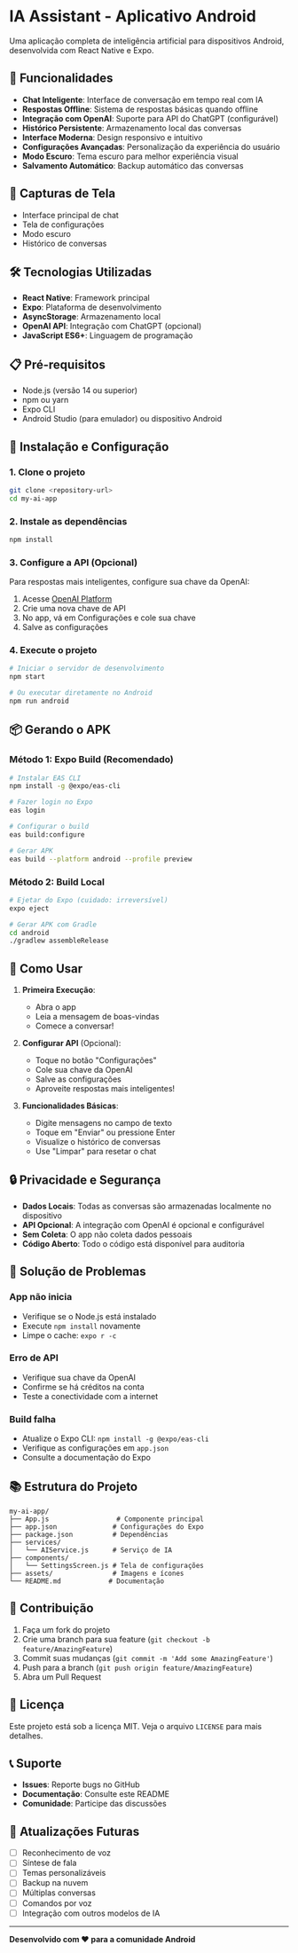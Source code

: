 # IA Assistant - Aplicativo Android

Uma aplicação completa de inteligência artificial para dispositivos Android, desenvolvida com React Native e Expo.

## 🚀 Funcionalidades

- **Chat Inteligente**: Interface de conversação em tempo real com IA
- **Respostas Offline**: Sistema de respostas básicas quando offline
- **Integração com OpenAI**: Suporte para API do ChatGPT (configurável)
- **Histórico Persistente**: Armazenamento local das conversas
- **Interface Moderna**: Design responsivo e intuitivo
- **Configurações Avançadas**: Personalização da experiência do usuário
- **Modo Escuro**: Tema escuro para melhor experiência visual
- **Salvamento Automático**: Backup automático das conversas

## 📱 Capturas de Tela

- Interface principal de chat
- Tela de configurações
- Modo escuro
- Histórico de conversas

## 🛠️ Tecnologias Utilizadas

- **React Native**: Framework principal
- **Expo**: Plataforma de desenvolvimento
- **AsyncStorage**: Armazenamento local
- **OpenAI API**: Integração com ChatGPT (opcional)
- **JavaScript ES6+**: Linguagem de programação

## 📋 Pré-requisitos

- Node.js (versão 14 ou superior)
- npm ou yarn
- Expo CLI
- Android Studio (para emulador) ou dispositivo Android

## 🔧 Instalação e Configuração

### 1. Clone o projeto
```bash
git clone <repository-url>
cd my-ai-app
```

### 2. Instale as dependências
```bash
npm install
```

### 3. Configure a API (Opcional)
Para respostas mais inteligentes, configure sua chave da OpenAI:

1. Acesse [OpenAI Platform](https://platform.openai.com/api-keys)
2. Crie uma nova chave de API
3. No app, vá em Configurações e cole sua chave
4. Salve as configurações

### 4. Execute o projeto
```bash
# Iniciar o servidor de desenvolvimento
npm start

# Ou executar diretamente no Android
npm run android
```

## 📦 Gerando o APK

### Método 1: Expo Build (Recomendado)
```bash
# Instalar EAS CLI
npm install -g @expo/eas-cli

# Fazer login no Expo
eas login

# Configurar o build
eas build:configure

# Gerar APK
eas build --platform android --profile preview
```

### Método 2: Build Local
```bash
# Ejetar do Expo (cuidado: irreversível)
expo eject

# Gerar APK com Gradle
cd android
./gradlew assembleRelease
```

## 🎯 Como Usar

1. **Primeira Execução**:
   - Abra o app
   - Leia a mensagem de boas-vindas
   - Comece a conversar!

2. **Configurar API** (Opcional):
   - Toque no botão "Configurações"
   - Cole sua chave da OpenAI
   - Salve as configurações
   - Aproveite respostas mais inteligentes!

3. **Funcionalidades Básicas**:
   - Digite mensagens no campo de texto
   - Toque em "Enviar" ou pressione Enter
   - Visualize o histórico de conversas
   - Use "Limpar" para resetar o chat

## 🔒 Privacidade e Segurança

- **Dados Locais**: Todas as conversas são armazenadas localmente no dispositivo
- **API Opcional**: A integração com OpenAI é opcional e configurável
- **Sem Coleta**: O app não coleta dados pessoais
- **Código Aberto**: Todo o código está disponível para auditoria

## 🐛 Solução de Problemas

### App não inicia
- Verifique se o Node.js está instalado
- Execute `npm install` novamente
- Limpe o cache: `expo r -c`

### Erro de API
- Verifique sua chave da OpenAI
- Confirme se há créditos na conta
- Teste a conectividade com a internet

### Build falha
- Atualize o Expo CLI: `npm install -g @expo/eas-cli`
- Verifique as configurações em `app.json`
- Consulte a documentação do Expo

## 📚 Estrutura do Projeto

```
my-ai-app/
├── App.js                 # Componente principal
├── app.json              # Configurações do Expo
├── package.json          # Dependências
├── services/
│   └── AIService.js      # Serviço de IA
├── components/
│   └── SettingsScreen.js # Tela de configurações
├── assets/               # Imagens e ícones
└── README.md            # Documentação
```

## 🤝 Contribuição

1. Faça um fork do projeto
2. Crie uma branch para sua feature (`git checkout -b feature/AmazingFeature`)
3. Commit suas mudanças (`git commit -m 'Add some AmazingFeature'`)
4. Push para a branch (`git push origin feature/AmazingFeature`)
5. Abra um Pull Request

## 📄 Licença

Este projeto está sob a licença MIT. Veja o arquivo `LICENSE` para mais detalhes.

## 📞 Suporte

- **Issues**: Reporte bugs no GitHub
- **Documentação**: Consulte este README
- **Comunidade**: Participe das discussões

## 🔄 Atualizações Futuras

- [ ] Reconhecimento de voz
- [ ] Síntese de fala
- [ ] Temas personalizáveis
- [ ] Backup na nuvem
- [ ] Múltiplas conversas
- [ ] Comandos por voz
- [ ] Integração com outros modelos de IA

---

**Desenvolvido com ❤️ para a comunidade Android**

